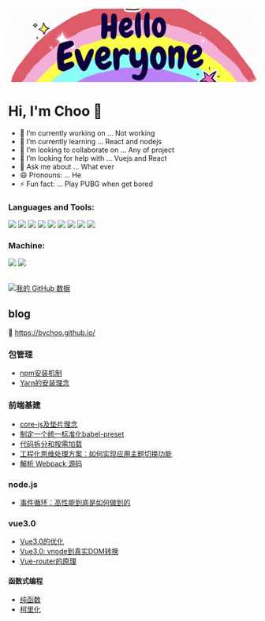 <p>
  <img src="https://raw.githubusercontent.com/Vivekagent47/Vivekagent47/master/hello.svg">
</p>

# Hi, I'm Choo 👋

- 🔭 I’m currently working on ... Not working
- 🌱 I’m currently learning ...  React and nodejs
- 👯 I’m looking to collaborate on ... Any of project
- 🤔 I’m looking for help with ... Vuejs and React
- 💬 Ask me about ... What ever
- 😄 Pronouns: ... He
- ⚡ Fun fact: ... Play PUBG when get bored

### Languages and Tools:
<div display="flex">
  <img src="https://img.shields.io/badge/html5%20-%23E34F26.svg?&style=for-the-badge&logo=html5&logoColor=white">
  <img src="https://img.shields.io/badge/css3%20-%231572B6.svg?&style=for-the-badge&logo=css3&logoColor=white">
  <img src="https://img.shields.io/badge/javascript-%23F7DF1E.svg?&style=for-the-badge&logo=javascript&logoColor=black&labelColor=black">
  <img src="https://img.shields.io/badge/react%20-%2314354C.svg?&style=for-the-badge&logo=python&logoColor=white">
  <img src="https://img.shields.io/badge/Nodejs%20-%2300599C.svg?&style=for-the-badge&logo=node&logoColor=white">
  <img src="https://img.shields.io/badge/vuejs%20-%2335495e.svg?&style=for-the-badge&logo=vue.js&logoColor=%234FC08D">
  <img src="https://img.shields.io/badge/git%20-%23F05033.svg?&style=for-the-badge&logo=git&logoColor=white"/>
  <img src="https://img.shields.io/badge/github%20-%23121011.svg?&style=for-the-badge&logo=github&logoColor=white"/>
  <img src="https://img.shields.io/badge/markdown-%23000000.svg?&style=for-the-badge&logo=markdown&logoColor=white" />
</div>

### Machine:
<div display="flex">
  <img src="https://img.shields.io/badge/windows-%20GL63%208RC-%23F50F0F.svg?&style=for-the-badge&logo=windows&logoColor=white" />
  <img src="https://img.shields.io/badge/linux-%20GL63%208RC-%23dd4814.svg?&style=for-the-badge&logo=linux&logoColor=white">
</div>
<br>

[![我的 GitHub 数据](https://github-readme-stats.vercel.app/api?username=BYChoo&show_icons=true&theme=graywhite)]()

## blog

🔗   https://bychoo.github.io/

### 包管理
- [npm安装机制](https://github.com/BYChoo/blog/issues/1)
- [Yarn的安装理念](https://github.com/BYChoo/blog/issues/2)

### 前端基建

- [core-js及垫片理念](https://github.com/BYChoo/blog/issues/3)
- [制定一个统一标准化babel-preset](https://github.com/BYChoo/blog/issues/4)
- [代码拆分和按需加载](https://github.com/BYChoo/blog/issues/5)
- [工程化思维处理方案：如何实现应用主题切换功能](https://github.com/BYChoo/blog/issues/6)
- [解析 Webpack 源码](https://github.com/BYChoo/blog/issues/7)

### node.js

- [事件循环：高性能到底是如何做到的](https://github.com/BYChoo/blog/issues/8)


### vue3.0

- [Vue3.0的优化](https://github.com/BYChoo/blog/issues/9)
- [Vue3.0: vnode到真实DOM转换](https://github.com/BYChoo/blog/issues/10)
- [Vue-router的原理](https://github.com/BYChoo/blog/issues/11)

#### 函数式编程

- [纯函数](https://github.com/BYChoo/blog/issues/12)
- [柯里化](https://github.com/BYChoo/blog/issues/13)

